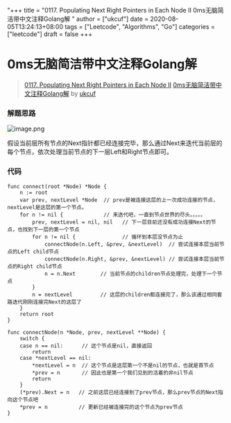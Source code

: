 "+++
title = "0117. Populating Next Right Pointers in Each Node II 0ms无脑简洁带中文注释Golang解 "
author = ["ukcuf"]
date = 2020-08-05T13:24:13+08:00
tags = ["Leetcode", "Algorithms", "Go"]
categories = ["leetcode"]
draft = false
+++

# 0ms无脑简洁带中文注释Golang解

> [0117. Populating Next Right Pointers in Each Node II](https://leetcode-cn.com/problems/populating-next-right-pointers-in-each-node-ii/)
> [0ms无脑简洁带中文注释Golang解](https://leetcode-cn.com/problems/populating-next-right-pointers-in-each-node-ii/solution/0mswu-nao-jian-ji-dai-zhong-wen-zhu-shi-golangjie-/) by [ukcuf](https://leetcode-cn.com/u/ukcuf/)

### 解题思路

![image.png](https://pic.leetcode-cn.com/f83b2996e3689b17bbaa3e2eb8a66b752ab72d82c7ce26fff4af580be6a54431-image.png)

假设当前层所有节点的Next指针都已经连接完毕，那么通过Next来迭代当前层的每个节点，依次处理当前节点的下一层Left和Right节点即可。
### 代码

```golang
func connect(root *Node) *Node {
	n := root
	var prev, nextLevel *Node  // prev是被连接这层的上一次成功连接的节点，nextLevel是这层的第一个节点。
	for n != nil {             // 来迭代吧，一直到节点世界的尽头。。。。。
		prev, nextLevel = nil, nil   // 下一层目前还没有成功连接Next的节点，也找到下一层的第一个节点
		for n != nil {               // 循环到本层没节点为止
			connectNode(n.Left, &prev, &nextLevel)  // 尝试连接本层当前节点的Left child节点
			connectNode(n.Right, &prev, &nextLevel) // 尝试连接本层当前节点的Right child节点
			n = n.Next        // 当前节点的children节点处理完，处理下一个节点
		}
		n = nextLevel         // 这层的children都连接完了，那么该通过相同套路迭代刚刚连接完Next的这层了
	}
	return root
}

func connectNode(n *Node, prev, nextLevel **Node) {
	switch {
	case n == nil:      // 这个节点是nil，直接返回
		return
	case *nextLevel == nil:  
		*nextLevel = n  // 这个节点是这层第一个不是nil的节点，也就是首节点
		*prev = n       // 因此也是第一个我们见到的活着的非nil节点
		return
	}
	(*prev).Next = n   // 之前这层已经连接到了prev节点，那么prev节点的Next指向这个节点吧 
	*prev = n          // 更新已经被连接完的这个节点为prev节点
}
```